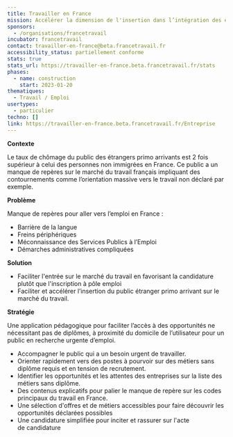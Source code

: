 ```yaml
---
title: Travailler en France
mission: Accélérer la dimension de l'insertion dans l’intégration des étrangers.
sponsors:
  - /organisations/francetravail
incubator: francetravail
contact: travailler-en-france@beta.francetravail.fr
accessibility_status: partiellement conforme
stats: true
stats_url: https://travailler-en-france.beta.francetravail.fr/stats
phases:
  - name: construction
    start: 2023-01-20
thematiques:
  - Travail / Emploi
usertypes:
  - particulier
techno: []
link: https://travailler-en-france.beta.francetravail.fr/Entreprise
---
```

**Contexte**

Le taux de chômage du public des étrangers primo arrivants est 2 fois supérieur à celui des personnes non immigrées en France. Ce public a un manque de repères sur le marché du travail français impliquant des contournements comme l’orientation massive vers le travail non déclaré par exemple.​

**Problème**

Manque de repères pour aller vers l’emploi en France :

* Barrière de la langue
* Freins périphériques
* Méconnaissance des Services Publics à l’Emploi
* Démarches administratives compliquées

**Solution**

* Faciliter l'entrée sur le marché du travail en favorisant la candidature plutôt que l'inscription à pôle emploi
* Faciliter et accélérer l’insertion du public étranger primo arrivant sur le marché du travail.​

**Stratégie**

Une application pédagogique pour faciliter l’accès à des opportunités ne nécessitant pas de diplômes, à proximité du domicile de l’utilisateur pour un public en recherche urgente d’emploi.

* Accompagner le public qui a un besoin urgent de travailler.
* Orienter rapidement vers des postes à pourvoir sur des métiers sans diplôme requis et en tension de recrutement.
* Identifier les opportunités et les attentes des entreprises sur la liste des métiers sans diplôme.
* Des contenus explicatifs pour palier le manque de repère sur les codes principaux du travail en France​.
* Une sélection d'offres et de métiers accessibles pour faire découvrir les opportunités déclarées possibles
* Une candidature simplifiée pour inciter et rassurer sur l'acte de candidature​
